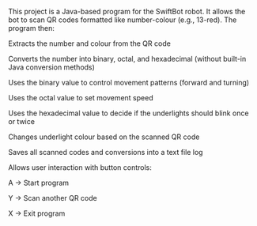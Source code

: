 This project is a Java-based program for the SwiftBot robot. It allows the bot to scan QR codes formatted like number-colour (e.g., 13-red). The program then:

Extracts the number and colour from the QR code

Converts the number into binary, octal, and hexadecimal (without built-in Java conversion methods)

Uses the binary value to control movement patterns (forward and turning)

Uses the octal value to set movement speed

Uses the hexadecimal value to decide if the underlights should blink once or twice

Changes underlight colour based on the scanned QR code

Saves all scanned codes and conversions into a text file log

Allows user interaction with button controls:

A → Start program

Y → Scan another QR code

X → Exit program
